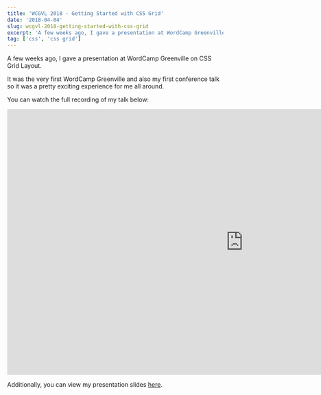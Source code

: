 ```yaml
---
title: 'WCGVL 2018 - Getting Started with CSS Grid'
date: '2018-04-04'
slug: wcgvl-2018-getting-started-with-css-grid
excerpt: 'A few weeks ago, I gave a presentation at WordCamp Greenville on CSS Grid Layout.'
tag: ['css', 'css grid']
---
```


A few weeks ago, I gave a presentation at WordCamp Greenville on CSS Grid Layout.

It was the very first WordCamp Greenville and also my first conference talk so it was a pretty exciting experience for me all around.

You can watch the full recording of my talk below:

<iframe allowfullscreen="" frameborder="0" height="620" src="https://video.wordpress.com/embed/kos3pJws?hd=1" title="Dan Robert: Getting Started with CSS Grid" width="1100"></iframe><script src="https://v0.wordpress.com/js/next/videopress-iframe.js?m=1435166243"></script>

Additionally, you can view my presentation slides [here](https://danielwrobert.github.io/getting-started-with-css-grid/).